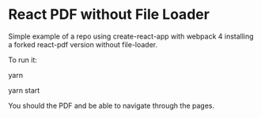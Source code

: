# React PDF without File Loader

Simple example of a repo using create-react-app with webpack 4 installing a forked react-pdf version without file-loader.

To run it:

yarn

yarn start

You should the PDF and be able to navigate through the pages.
